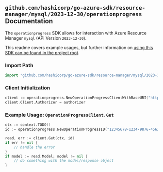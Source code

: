 
## `github.com/hashicorp/go-azure-sdk/resource-manager/mysql/2023-12-30/operationprogress` Documentation

The `operationprogress` SDK allows for interaction with Azure Resource Manager `mysql` (API Version `2023-12-30`).

This readme covers example usages, but further information on [using this SDK can be found in the project root](https://github.com/hashicorp/go-azure-sdk/tree/main/docs).

### Import Path

```go
import "github.com/hashicorp/go-azure-sdk/resource-manager/mysql/2023-12-30/operationprogress"
```


### Client Initialization

```go
client := operationprogress.NewOperationProgressClientWithBaseURI("https://management.azure.com")
client.Client.Authorizer = authorizer
```


### Example Usage: `OperationProgressClient.Get`

```go
ctx := context.TODO()
id := operationprogress.NewOperationProgressID("12345678-1234-9876-4563-123456789012", "locationName", "operationId")

read, err := client.Get(ctx, id)
if err != nil {
	// handle the error
}
if model := read.Model; model != nil {
	// do something with the model/response object
}
```
